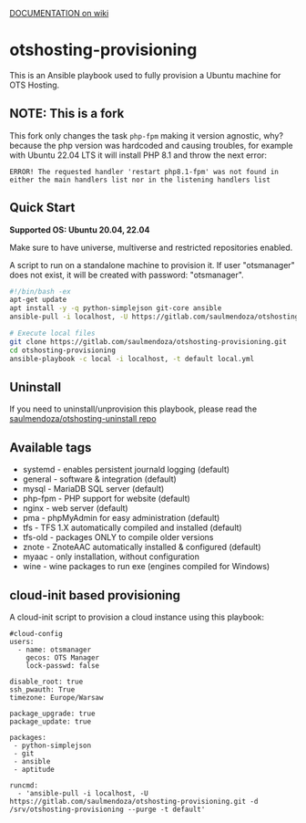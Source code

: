 [DOCUMENTATION on wiki](https://github.com/DevelopersPL/otshosting-provisioning/wiki)

otshosting-provisioning
=======================
This is an Ansible playbook used to fully provision a Ubuntu machine for OTS Hosting.


## NOTE: This is a fork

This fork only changes the task `php-fpm` making it version agnostic, why? because the php version was hardcoded and causing troubles, for example with Ubuntu 22.04 LTS it will install PHP 8.1 and throw the next error:

```
ERROR! The requested handler 'restart php8.1-fpm' was not found in either the main handlers list nor in the listening handlers list
```


## Quick Start

__Supported OS: Ubuntu 20.04, 22.04__

Make sure to have universe, multiverse and restricted repositories enabled.

A script to run on a standalone machine to provision it. If user "otsmanager" does not exist, it will be created with password: "otsmanager".
```bash
#!/bin/bash -ex
apt-get update
apt install -y -q python-simplejson git-core ansible
ansible-pull -i localhost, -U https://gitlab.com/saulmendoza/otshosting-provisioning.git -d /srv/otshosting-provisioning --purge -t default

# Execute local files
git clone https://gitlab.com/saulmendoza/otshosting-provisioning.git
cd otshosting-provisioning
ansible-playbook -c local -i localhost, -t default local.yml
```


## Uninstall

If you need to uninstall/unprovision this playbook, please read the [saulmendoza/otshosting-uninstall repo](https://gitlab.com/saulmendoza/otshosting-uninstall)


## Available tags

* systemd - enables persistent journald logging (default)
* general - software & integration (default)
* mysql - MariaDB SQL server (default)
* php-fpm - PHP support for website (default)
* nginx - web server (default)
* pma - phpMyAdmin for easy administration (default)
* tfs - TFS 1.X automatically compiled and installed (default)
* tfs-old - packages ONLY to compile older versions
* znote - ZnoteAAC automatically installed & configured (default)
* myaac - only installation, without configuration
* wine - wine packages to run exe (engines compiled for Windows)


## cloud-init based provisioning

A cloud-init script to provision a cloud instance using this playbook:
```
#cloud-config
users:
  - name: otsmanager
    gecos: OTS Manager
    lock-passwd: false
    
disable_root: true
ssh_pwauth: True
timezone: Europe/Warsaw

package_upgrade: true
package_update: true

packages:
 - python-simplejson
 - git
 - ansible
 - aptitude
 
runcmd:
  - 'ansible-pull -i localhost, -U https://gitlab.com/saulmendoza/otshosting-provisioning.git -d /srv/otshosting-provisioning --purge -t default'
```
